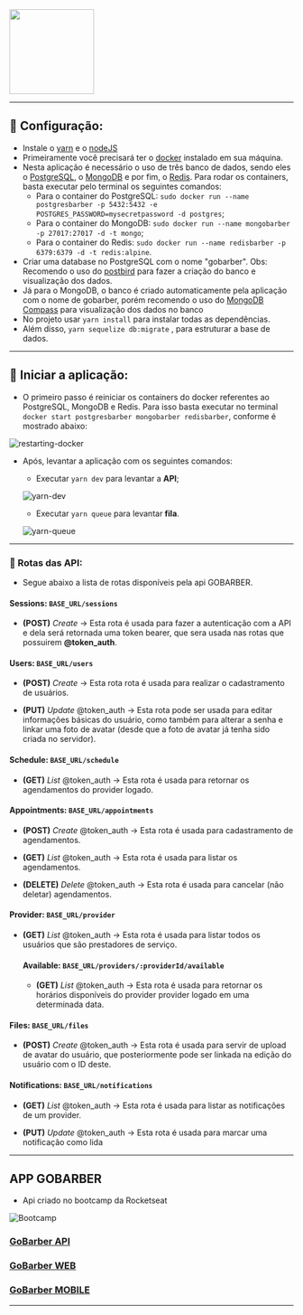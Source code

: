 <img src="https://s3.us-east-2.amazonaws.com/gobarber-img/logo.svg" height = "150"/>

---

## :hammer: Configuração:

- Instale o [yarn](https://yarnpkg.com/en/docs/install#debian-stable) e o [nodeJS](https://nodejs.org/en/download/)
- Primeiramente você precisará ter o [docker](https://www.docker.com/get-started) instalado em sua máquina.
- Nesta aplicação é necessário o uso de três banco de dados, sendo eles o [PostgreSQL](https://www.postgresql.org/), o [MongoDB](https://www.mongodb.com/) e por fim, o [Redis](https://redis.io/). Para rodar os containers, basta executar pelo terminal os seguintes comandos:
  - Para o container do PostgreSQL: `sudo docker run --name postgresbarber -p 5432:5432 -e POSTGRES_PASSWORD=mysecretpassword -d postgres`;
  - Para o container do MongoDB: `sudo docker run --name mongobarber -p 27017:27017 -d -t mongo`;
  - Para o container do Redis: `sudo docker run --name redisbarber -p 6379:6379 -d -t redis:alpine`.
- Criar uma database no PostgreSQL com o nome "gobarber". Obs: Recomendo o uso do [postbird](https://electronjs.org/apps/postbird) para fazer a criação do banco e visualização dos dados.
- Já para o MongoDB, o banco é criado automaticamente pela aplicação com o nome de gobarber, porém recomendo o uso do [MongoDB Compass](https://www.mongodb.com/products/compass) para visualização dos dados no banco
- No projeto usar `yarn install` para instalar todas as dependências.
- Além disso, `yarn sequelize db:migrate` , para estruturar a base de dados.

---

## :horse_racing: Iniciar a aplicação:

- O primeiro passo é reiniciar os containers do docker referentes ao PostgreSQL, MongoDB e Redis. Para isso basta executar no terminal `docker start postgresbarber mongobarber redisbarber`, conforme é mostrado abaixo:

![restarting-docker](https://github.com/yagolopes/gobarber/tree/master/backend/.github/restarting-docker.gif)

- Após, levantar a aplicação com os seguintes comandos:

  - Executar `yarn dev` para levantar a **API**;

  ![yarn-dev](https://github.com/yagolopes/gobarber/tree/master/backend/.github/yarn-dev.gif)

  - Executar `yarn queue` para levantar **fila**.

  ![yarn-queue](https://github.com/yagolopes/gobarber/tree/master/backend/.github/yarn-queue.gif)

---

### :dart: Rotas das API:

- Segue abaixo a lista de rotas disponíveis pela api GOBARBER.

#### Sessions: `BASE_URL/sessions`

- **(POST)** _Create_ -> Esta rota é usada para fazer a autenticação com a API e dela será retornada uma token bearer, que sera usada nas rotas que possuirem **@token_auth**.

#### Users: `BASE_URL/users`

- **(POST)** _Create_ -> Esta rota rota é usada para realizar o cadastramento de usuários.

- **(PUT)** _Update_ @token_auth -> Esta rota pode ser usada para editar informações básicas do usuário, como também para alterar a senha e linkar uma foto de avatar (desde que a foto de avatar já tenha sido criada no servidor).

#### Schedule: `BASE_URL/schedule`

- **(GET)** _List_ @token_auth -> Esta rota é usada para retornar os agendamentos do provider logado.

#### Appointments: `BASE_URL/appointments`

- **(POST)** _Create_ @token_auth -> Esta rota é usada para cadastramento de agendamentos.

- **(GET)** _List_ @token_auth -> Esta rota é usada para listar os agendamentos.

- **(DELETE)** _Delete_ @token_auth -> Esta rota é usada para cancelar (não deletar) agendamentos.

#### Provider: `BASE_URL/provider`

- **(GET)** _List_ @token_auth -> Esta rota é usada para listar todos os usuários que são prestadores de serviço.

  #### Available: `BASE_URL/providers/:providerId/available`

  - **(GET)** _List_ @token_auth -> Esta rota é usada para retornar os horários disponíveis do provider provider logado em uma determinada data.

#### Files: `BASE_URL/files`

- **(POST)** _Create_ @token_auth -> Esta rota é usada para servir de upload de avatar do usuário, que posteriormente pode ser linkada na edição do usuário com o ID deste.

#### Notifications: `BASE_URL/notifications`

- **(GET)** _List_ @token_auth -> Esta rota é usada para listar as notificações de um provider.

- **(PUT)** _Update_ @token_auth -> Esta rota é usada para marcar uma notificação como lida

---

## APP GOBARBER

- Api criado no bootcamp da Rocketseat

![Bootcamp](https://rocketseat.com.br/static/images/update/bootcamp.svg)

### [GoBarber API](https://github.com/yagolopes/gobarber/tree/master/backend)

### [GoBarber WEB](https://github.com/yagolopes/gobarber/tree/master/frontend)

### [GoBarber MOBILE](https://github.com/yagolopes/gobarber/tree/master/mobile)

---
